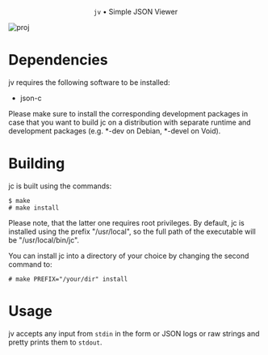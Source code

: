 <p align="center">
  <code>jv</code> • Simple JSON Viewer
</p>

![proj](https://user-images.githubusercontent.com/29304787/86464293-79098100-bd2f-11ea-8eb0-c75a1c61abbf.png)

# Dependencies
jv requires the following software to be installed:
- json-c

Please make sure to install the corresponding development packages in case that you want to build jc on a distribution with separate runtime and development packages (e.g. *-dev on Debian, *-devel on Void).

# Building
jc is built using the commands:

```
$ make
# make install
```
Please note, that the latter one requires root privileges. By default, jc is installed using the prefix "/usr/local", so the full path of the executable will be "/usr/local/bin/jc".

You can install jc into a directory of your choice by changing the second command to:

```
# make PREFIX="/your/dir" install
```

# Usage
jv accepts any input from `stdin` in the form or JSON logs or raw strings and pretty prints them to `stdout`.
